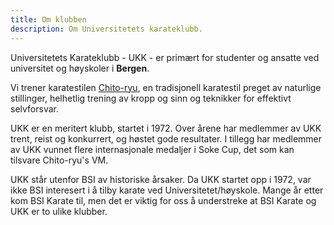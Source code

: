 ```yaml
---
title: Om klubben
description: Om Universitetets karateklubb.
---
```


Universitetets Karateklubb - UKK - er primært for studenter og ansatte ved universitet og høyskoler i **Bergen**. 

Vi trener karatestilen [Chito-ryu](/chito-ryu), en tradisjonell karatestil preget av naturlige stillinger, helhetlig trening av kropp og sinn og teknikker for effektivt selvforsvar.

UKK er en meritert klubb, startet i 1972. Over årene har medlemmer av UKK trent, reist og konkurrert, og høstet gode resultater. I tillegg har medlemmer av UKK vunnet flere internasjonale medaljer i Soke Cup, det som kan tilsvare Chito-ryu's VM.

UKK står utenfor BSI av historiske årsaker. Da UKK startet opp i 1972, var ikke BSI interesert i å tilby karate ved Universitetet/høyskole. Mange år etter kom BSI Karate til, men det er viktig for oss å understreke at BSI Karate og UKK er to ulike klubber.
